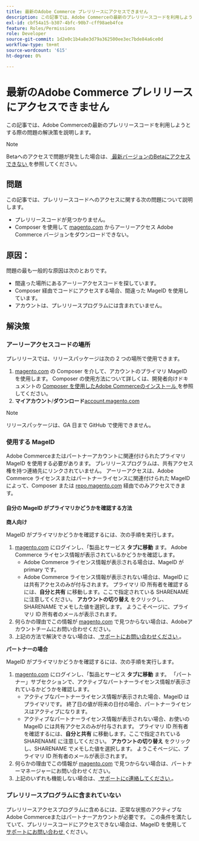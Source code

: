 ```yaml
---
title: 最新のAdobe Commerce プレリリースにアクセスできません
description: この記事では、Adobe Commerceの最新のプレリリースコードを利用しようとする際の問題の解決策を説明します。
exl-id: cbf54a15-b307-4bfc-90b7-cff98aeb4fce
feature: Roles/Permissions
role: Developer
source-git-commit: 1d2e0c1b4a8e3d79a362500ee3ec7bde84a6ce0d
workflow-type: tm+mt
source-wordcount: '615'
ht-degree: 0%

---
```


# 最新のAdobe Commerce プレリリースにアクセスできません

この記事では、Adobe Commerceの最新のプレリリースコードを利用しようとする際の問題の解決策を説明します。

>[!NOTE]
>
>Betaへのアクセスで問題が発生した場合は、[ 最新バージョンのBetaにアクセスできない ](/help/how-to/general/cannot-access-the-latest-beta-version.md) を参照してください。

## 問題

この記事では、プレリリースコードへのアクセスに関する次の問題について説明します。

* プレリリースコードが見つかりません。
* Composer を使用して [magento.com](https://account.magento.com/customer/account/login) からアーリーアクセス Adobe Commerce バージョンをダウンロードできない。

## 原因：

問題の最も一般的な原因は次のとおりです。

* 間違った場所にあるアーリーアクセスコードを探しています。
* Composer 経由でコードにアクセスする場合、間違った MageID を使用しています。
* アカウントは、プレリリースプログラムには含まれていません。

## 解決策

### アーリーアクセスコードの場所

プレリリースでは、リリースパッケージは次の 2 つの場所で使用できます。

1. [magento.com](https://repo.magento.com/) の Composer を介して、アカウントのプライマリ MageID を使用します。 Composer の使用方法について詳しくは、開発者向けドキュメントの [Composer を使用したAdobe Commerceのインストール ](https://devdocs.magento.com/guides/v2.3/install-gde/composer.html) を参照してください。
1. **マイアカウント**/**ダウンロード**[account.magento.com](https://account.magento.com/customer/account/login)

>[!NOTE]
>
>リリースパッケージは、GA 日まで GitHub で使用できません。

### 使用する MageID

Adobe Commerceまたはパートナーアカウントに関連付けられたプライマリ MageID を使用する必要があります。 プレリリースプログラムは、共有アクセス権を持つ連絡先にリンクされていません。 アーリーアクセスは、Adobe Commerce ライセンスまたはパートナーライセンスに関連付けられた MageID によって、Composer または [repo.magento.com](https://repo.magento.com/) 経由でのみアクセスできます。

#### 自分の MageID がプライマリかどうかを確認する方法

**商人向け**

MageID がプライマリかどうかを確認するには、次の手順を実行します。

1. [magento.com](https://account.magento.com/customer/account/login) にログインし、「製品とサービス **タブに移動** ます。 Adobe Commerce ライセンス情報が表示されているかどうかを確認します。
   * Adobe Commerce ライセンス情報が表示される場合は、MageID が primary です。
   * Adobe Commerce ライセンス情報が表示されない場合は、MageID には共有アクセスのみが付与されます。 プライマリ ID 所有者を確認するには、**自分と共有** に移動します。ここで指定されている SHARENAME に注意してください。 **アカウントの切り替え** をクリックし、SHARENAME でメモした値を選択します。 ようこそページに、プライマリ ID 所有者のメールが表示されます。
1. 何らかの理由でこの情報が [magento.com](https://account.magento.com/customer/account/login) で見つからない場合は、Adobeアカウントチームにお問い合わせください。
1. 上記の方法で解決できない場合は、[ サポートにお問い合わせください ](/help/help-center-guide/help-center/magento-help-center-user-guide.md#submit-ticket)。

**パートナーの場合**

MageID がプライマリかどうかを確認するには、次の手順を実行します。

1. [magento.com](https://account.magento.com/customer/account/login) にログインし、「製品とサービス **タブに移動** ます。 「パートナー」サブセクションで、アクティブなパートナーライセンス情報が表示されているかどうかを確認します。
   * アクティブなパートナーライセンス情報が表示された場合、MageID はプライマリです。 終了日の値が将来の日付の場合、パートナーライセンスはアクティブになります。
   * アクティブなパートナーライセンス情報が表示されない場合、お使いの MageID には共有アクセスのみが付与されます。 プライマリ ID 所有者を確認するには、**自分と共有** に移動します。ここで指定されている SHARENAME に注意してください。 **アカウントの切り替え** をクリックし、SHARENAME でメモした値を選択します。 ようこそページに、プライマリ ID 所有者のメールが表示されます。
1. 何らかの理由でこの情報が [magento.com](https://account.magento.com/customer/account/login) で見つからない場合は、パートナーマネージャーにお問い合わせください。
1. 上記のいずれも機能しない場合は、[ サポートにс連絡してください ](/help/help-center-guide/help-center/magento-help-center-user-guide.md#submit-ticket)。

### プレリリースプログラムに含まれていない

プレリリースアクセスプログラムに含めるには、正常な状態のアクティブなAdobe Commerceまたはパートナーアカウントが必要です。 この条件を満たしていて、プレリリースコードにアクセスできない場合は、MageID を使用して [ サポートにお問い合わせ ](/help/help-center-guide/help-center/magento-help-center-user-guide.md#submit-ticket) ください。
